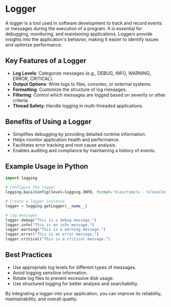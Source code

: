 # Logger

A logger is a tool used in software development to track and record events or messages during the execution of a program. It is essential for debugging, monitoring, and maintaining applications. Loggers provide insights into the application's behavior, making it easier to identify issues and optimize performance.

## Key Features of a Logger
- **Log Levels**: Categorize messages (e.g., DEBUG, INFO, WARNING, ERROR, CRITICAL).
- **Output Options**: Write logs to files, consoles, or external systems.
- **Formatting**: Customize the structure of log messages.
- **Filtering**: Control which messages are logged based on severity or other criteria.
- **Thread Safety**: Handle logging in multi-threaded applications.

## Benefits of Using a Logger
- Simplifies debugging by providing detailed runtime information.
- Helps monitor application health and performance.
- Facilitates error tracking and root cause analysis.
- Enables auditing and compliance by maintaining a history of events.

## Example Usage in Python
```python
import logging

# Configure the logger
logging.basicConfig(level=logging.INFO, format='%(asctime)s - %(levelname)s - %(message)s')

# Create a logger instance
logger = logging.getLogger(__name__)

# Log messages
logger.debug("This is a debug message.")
logger.info("This is an info message.")
logger.warning("This is a warning message.")
logger.error("This is an error message.")
logger.critical("This is a critical message.")
```

## Best Practices
- Use appropriate log levels for different types of messages.
- Avoid logging sensitive information.
- Rotate log files to prevent excessive disk usage.
- Use structured logging for better analysis and searchability.

By integrating a logger into your application, you can improve its reliability, maintainability, and overall quality.